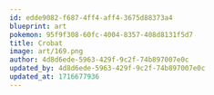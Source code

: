 ```yaml
---
id: edde9082-f687-4ff4-aff4-3675d88373a4
blueprint: art
pokemon: 95f9f308-60fc-4004-8357-408d8131f5d7
title: Crobat
image: art/169.png
author: 4d8d6ede-5963-429f-9c2f-74b897007e0c
updated_by: 4d8d6ede-5963-429f-9c2f-74b897007e0c
updated_at: 1716677936
---
```

